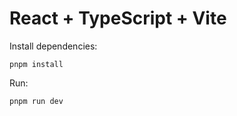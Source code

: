 # React + TypeScript + Vite

Install dependencies:

```
pnpm install
```

Run:

```
pnpm run dev
```

